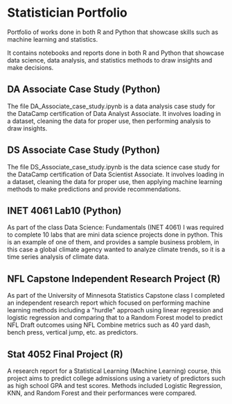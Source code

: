 # Statistician Portfolio
Portfolio of works done in both R and Python that showcase skills such as machine learning and statistics.

It contains notebooks and reports done in both R and Python that showcase data science, data analysis, and statistics methods to draw insights and make decisions.

## DA Associate Case Study (Python)

The file DA_Associate_case_study.ipynb is a data analysis case study for the DataCamp certification of Data Analyst Associate. It involves loading in a dataset, cleaning the data for proper use, then performing analysis to draw insights.

## DS Associate Case Study (Python)

The file DS_Associate_case_study.ipynb is the data science case study for the DataCamp certification of Data Scientist Associate. It involves loading in a dataset, cleaning the data for proper use, then applying machine learning methods to make predictions and provide recommendations.

## INET 4061 Lab10 (Python)

As part of the class Data Science: Fundamentals (INET 4061) I was required to complete 10 labs that are mini data science projects done in python. This is an example of one of them, and provides a sample business problem, in this case a global climate agency wanted to analyze climate trends, so it is a time series analysis of climate data.

## NFL Capstone Independent Research Project (R)

As part of the University of Minnesota Statistics Capstone class I completed an independent research report which focused on performing machine learning methods including a "hurdle" approach using linear regression and logistic regression and comparing that to a Random Forest model to predict NFL Draft outcomes using NFL Combine metrics such as 40 yard dash, bench press, vertical jump, etc. as predictors.

## Stat 4052 Final Project (R)

A research report for a Statistical Learning (Machine Learning) course, this project aims to predict college admissions using a variety of predictors such as high school GPA and test scores. Methods included Logistic Regression, KNN, and Random Forest and their performances were compared. 

